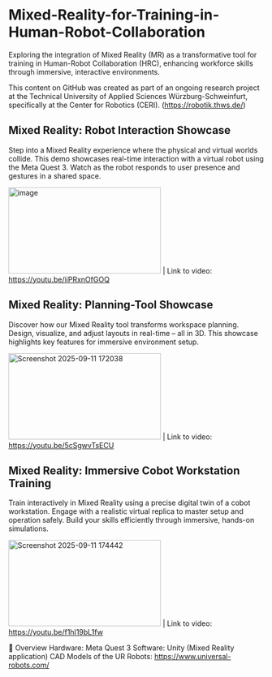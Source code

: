 # Mixed-Reality-for-Training-in-Human-Robot-Collaboration
Exploring the integration of Mixed Reality (MR) as a transformative tool for training in Human-Robot Collaboration (HRC), enhancing workforce skills through immersive, interactive environments.

This content on GitHub was created as part of an ongoing research project at the Technical University of Applied Sciences Würzburg-Schweinfurt, specifically at the Center for Robotics (CERI). (https://robotik.thws.de/)

## Mixed Reality: Robot Interaction Showcase
Step into a Mixed Reality experience where the physical and virtual worlds collide. This demo showcases real-time interaction with a virtual robot using the Meta Quest 3. Watch as the robot responds to user presence and gestures in a shared space.

<img width="300" height="170" alt="image" src="https://github.com/user-attachments/assets/b7481ad5-682b-4bf9-b4ea-7698bb558e06" />  |  Link to video: https://youtu.be/iiPRxnOfGOQ

## Mixed Reality: Planning-Tool Showcase
Discover how our Mixed Reality tool transforms workspace planning. Design, visualize, and adjust layouts in real-time – all in 3D. This showcase highlights key features for immersive environment setup.

<img width="300" height="170" alt="Screenshot 2025-09-11 172038" src="https://github.com/user-attachments/assets/1976289a-6c92-4b58-b001-cba813532738" />  |  Link to video: https://youtu.be/5cSgwvTsECU

## Mixed Reality: Immersive Cobot Workstation Training
Train interactively in Mixed Reality using a precise digital twin of a cobot workstation. Engage with a realistic virtual replica to master setup and operation safely. Build your skills efficiently through immersive, hands-on simulations.

<img width="300" height="170" alt="Screenshot 2025-09-11 174442" src="https://github.com/user-attachments/assets/5038874f-507c-46d6-baaf-29bd7cb29733" /> |  Link to video: https://youtu.be/f1hI19bL1fw

🔧 Overview
Hardware: Meta Quest 3
Software: Unity (Mixed Reality application)
CAD Models of the UR Robots: https://www.universal-robots.com/
